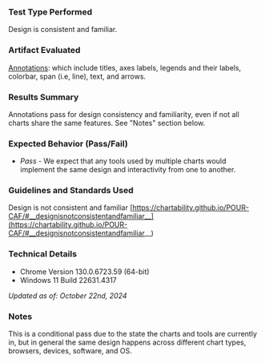 ### Test Type Performed
Design is consistent and familiar.

### Artifact Evaluated
[Annotations](https://docs.bokeh.org/en/latest/docs/user_guide/interaction.html): which include titles, axes labels, legends and their labels, colorbar, span (i.e, line), text, and arrows.

### Results Summary
Annotations pass for design consistency and familiarity, even if not all charts share the same features. See "Notes" section below.

### Expected Behavior (Pass/Fail)
- *Pass* - We expect that any tools used by multiple charts would implement the same design and interactivity from one to another.

<!-- ### Image or Video of Failure 
...

### Steps to Reproduce
... -->

### Guidelines and Standards Used
Design is not consistent and familiar [https://chartability.github.io/POUR-CAF/#__designisnotconsistentandfamiliar__](https://chartability.github.io/POUR-CAF/#__designisnotconsistentandfamiliar__)

<!-- ### Related Evidence
...

### Known or Documented Issues
... -->

### Technical Details
- Chrome Version 130.0.6723.59 (64-bit)
- Windows 11 Build 22631.4317

*Updated as of: October 22nd, 2024*

### Notes
This is a conditional pass due to the state the charts and tools are currently in, but in general the same design happens across different chart types, browsers, devices, software, and OS.